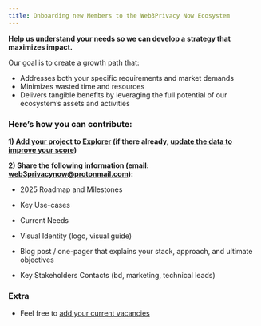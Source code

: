 ```yaml
---
title: Onboarding new Members to the Web3Privacy Now Ecosystem
---
```


**Help us understand your needs so we can develop a strategy that maximizes impact.**

Our goal is to create a growth path that:

- Addresses both your specific requirements and market demands
- Minimizes wasted time and resources
- Delivers tangible benefits by leveraging the full potential of our ecosystem’s assets and activities

### Here’s how you can contribute:

**1) [Add your project](https://mirror.xyz/0x0f1F3DAf416B74DB3DE55Eb4D7513a80F4841073/Ri2ZMIq6Os-ZKQyT_l6a5F1-gJURySvvwNRKzBvNpWM) to [Explorer](https://explorer.web3privacy.info) (if there already, [update the data to improve your score](https://mirror.xyz/0x0f1F3DAf416B74DB3DE55Eb4D7513a80F4841073/yDbRRq8FjSogK7iUWdiRKkm54wvx6DgRt99gFuineuY))**

**2) Share the following information (email: web3privacynow@protonmail.com):**

- 2025 Roadmap and Milestones
- Key Use-cases
- Current Needs

- Visual Identity (logo, visual guide) 
- Blog post / one-pager that explains your stack, approach, and ultimate objectives

- Key Stakeholders Contacts (bd, marketing, technical leads)

### Extra

- Feel free to [add​​​​​​​ your current vacancies](http://jobs.web3privacy.info)

